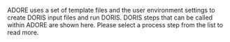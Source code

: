 ADORE uses a set of template files and the user environment settings to create DORIS input files and run DORIS. DORIS steps that can be called within ADORE are shown here. Please select a process step from the list to read more.